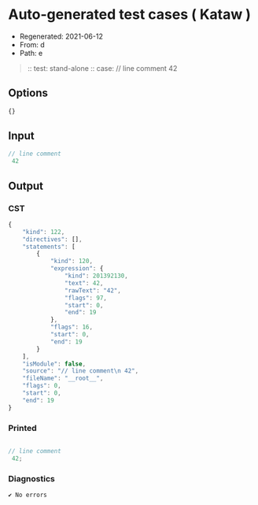 # Auto-generated test cases ( Kataw )
- Regenerated: 2021-06-12
- From: d
- Path: e
> :: test: stand-alone
> :: case: // line comment
>           42
## Options

`````js
{}
`````
## Input

`````js
// line comment
 42
`````
## Output

### CST

```javascript
{
    "kind": 122,
    "directives": [],
    "statements": [
        {
            "kind": 120,
            "expression": {
                "kind": 201392130,
                "text": 42,
                "rawText": "42",
                "flags": 97,
                "start": 0,
                "end": 19
            },
            "flags": 16,
            "start": 0,
            "end": 19
        }
    ],
    "isModule": false,
    "source": "// line comment\n 42",
    "fileName": "__root__",
    "flags": 0,
    "start": 0,
    "end": 19
}
```

### Printed

```javascript

// line comment
 42; 
```

### Diagnostics

```javascript
✔ No errors
```

